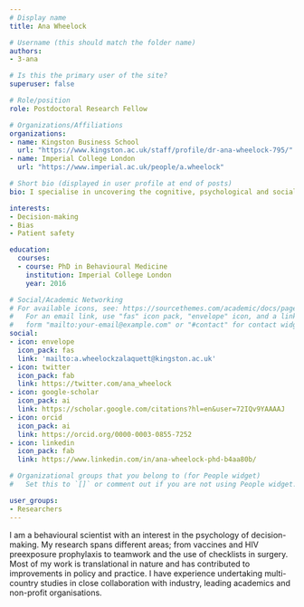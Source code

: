 ```yaml
---
# Display name
title: Ana Wheelock

# Username (this should match the folder name)
authors:
- 3-ana

# Is this the primary user of the site?
superuser: false

# Role/position
role: Postdoctoral Research Fellow

# Organizations/Affiliations
organizations:
- name: Kingston Business School
  url: "https://www.kingston.ac.uk/staff/profile/dr-ana-wheelock-795/"
- name: Imperial College London
  url: "https://www.imperial.ac.uk/people/a.wheelock"

# Short bio (displayed in user profile at end of posts)
bio: I specialise in uncovering the cognitive, psychological and social factors that influence how people make decisions across different healthcare contexts and issues.

interests:
- Decision-making
- Bias
- Patient safety

education:
  courses:
  - course: PhD in Behavioural Medicine
    institution: Imperial College London
    year: 2016

# Social/Academic Networking
# For available icons, see: https://sourcethemes.com/academic/docs/page-builder/#icons
#   For an email link, use "fas" icon pack, "envelope" icon, and a link in the
#   form "mailto:your-email@example.com" or "#contact" for contact widget.
social:
- icon: envelope
  icon_pack: fas
  link: 'mailto:a.wheelockzalaquett@kingston.ac.uk'
- icon: twitter
  icon_pack: fab
  link: https://twitter.com/ana_wheelock
- icon: google-scholar
  icon_pack: ai
  link: https://scholar.google.com/citations?hl=en&user=72IQv9YAAAAJ
- icon: orcid
  icon_pack: ai
  link: https://orcid.org/0000-0003-0855-7252
- icon: linkedin
  icon_pack: fab
  link: https://www.linkedin.com/in/ana-wheelock-phd-b4aa80b/

# Organizational groups that you belong to (for People widget)
#   Set this to `[]` or comment out if you are not using People widget.

user_groups:
- Researchers
---
```

I am a behavioural scientist with an interest in the psychology of decision-making. My research spans different areas; from vaccines and HIV preexposure prophylaxis to teamwork and the use of checklists in surgery. Most of my work is translational in nature and has contributed to improvements in policy and practice. I have experience undertaking multi-country studies in close collaboration with industry, leading academics and non-profit organisations.
